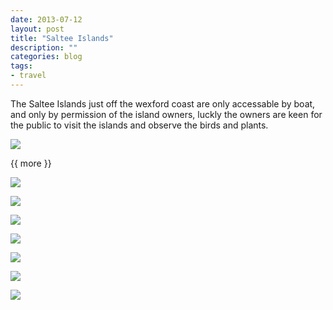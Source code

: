 ```yaml
---
date: 2013-07-12
layout: post
title: "Saltee Islands"
description: ""
categories: blog  
tags: 
- travel 
---
```

 
   
 The Saltee Islands just off the wexford coast are only accessable by boat, and only by permission of the island owners, luckly the owners are keen for the public to visit the islands and observe the birds and plants.

![](/images/2013/2013-07-12-saltee-islands.1.jpg)

{{ more }} 

![](/images/2013/2013-07-12-saltee-islands.2.jpg)

![](/images/2013/2013-07-12-saltee-islands.3.jpg)

![](/images/2013/2013-07-12-saltee-islands.4.jpg)

![](/images/2013/2013-07-12-saltee-islands.5.jpg)

![](/images/2013/2013-07-12-saltee-islands.6.jpg)

![](/images/2013/2013-07-12-saltee-islands.7.jpg)

![](/images/2013/2013-07-12-saltee-islands.8.jpg)

